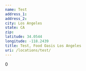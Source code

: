 ```yaml
---
name: Test
address_1: 
address_2: 
city: Los Angeles
state: CA
zip: 
latitude: 34.0544
longitude: -118.2439
title: Test, Food Oasis Los Angeles
uri: /locations/test/
---
```

0
